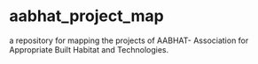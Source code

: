 # aabhat_project_map
a repository for mapping the projects of AABHAT- Association for Appropriate Built Habitat and Technologies. 
